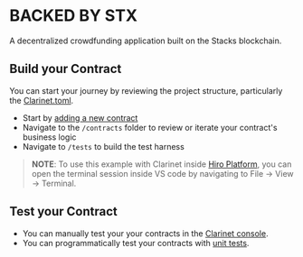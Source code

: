 # BACKED BY STX

A decentralized crowdfunding application built on the Stacks blockchain.

## Build your Contract

You can start your journey by reviewing the project structure, particularly the [Clarinet.toml](/examples/blank-project/Clarinet.toml). 

+ Start by [adding a new contract](https://docs.hiro.so/clarinet/how-to-guides/how-to-add-contract)
+ Navigate to the `/contracts` folder to review or iterate your contract's business logic
+ Navigate to `/tests` to build the test harness

> **NOTE**: To use this example with Clarinet inside [Hiro Platform](https://platform.hiro.so), you can open the terminal session inside VS code by navigating to File -> View -> Terminal.


## Test your Contract

+ You can manually test your your contracts in the [Clarinet console](https://docs.hiro.so/clarinet/how-to-guides/how-to-test-contract#load-contracts-in-a-console).
+ You can programmatically test your contracts with [unit tests](https://docs.hiro.so/clarinet/how-to-guides/how-to-test-contract).

